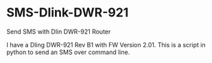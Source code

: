 # SMS-Dlink-DWR-921
Send SMS with Dlin DWR-921 Router 

I have a Dling DWR-921 Rev B1 with FW Version 2.01. This is a script in python to send an SMS over command line.
